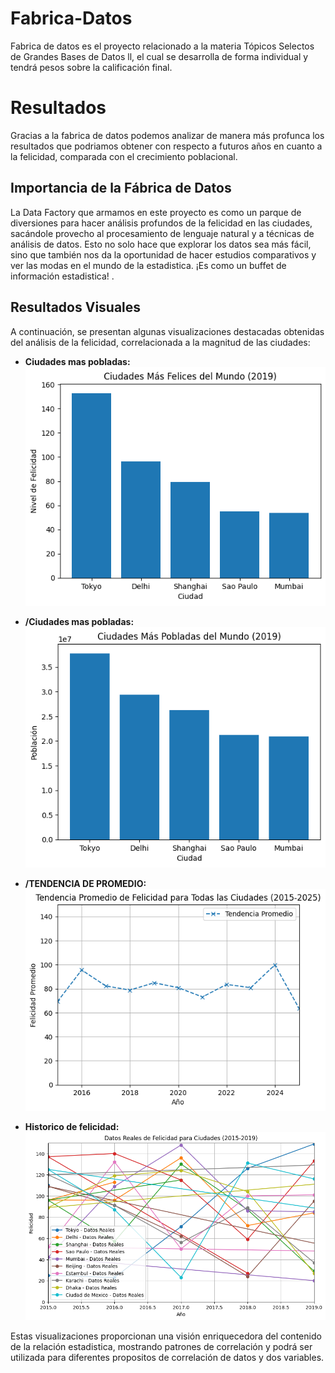# Fabrica-Datos
Fabrica de datos es el proyecto relacionado a la materia Tópicos Selectos de Grandes Bases de Datos ll, el cual se desarrolla de forma individual y tendrá pesos sobre la calificación final.

# Resultados

Gracias a la fabrica de datos podemos analizar de manera más profunca los resultados que podriamos obtener con respecto a futuros años en cuanto a la felicidad, comparada con el crecimiento poblacional.

## Importancia de la Fábrica de Datos

La Data Factory que armamos en este proyecto es como un parque de diversiones para hacer análisis profundos de la felicidad en las ciudades, sacándole provecho al procesamiento de lenguaje natural y a técnicas  de análisis de datos. Esto no solo hace que explorar los datos sea más fácil, sino que también nos da la oportunidad de hacer estudios comparativos y ver las modas en el mundo de la estadistica. ¡Es como un buffet de información estadistica!
.



## Resultados Visuales

A continuación, se presentan algunas visualizaciones destacadas obtenidas del análisis de la felicidad, correlacionada a la magnitud de las ciudades:

- **Ciudades mas pobladas:** ![/Ciudades mas felices.png](https://github.com/miguelrojas1990/Fabrica-Datos/blob/main/RESULTS/Ciudades%20mas%20felices.png)
  
- **/Ciudades mas pobladas:** ![/Ciudades mas pobladas.png](https://github.com/miguelrojas1990/Fabrica-Datos/blob/main/RESULTS/Ciudades%20mas%20pobladas.png)

- **/TENDENCIA DE PROMEDIO:** ![/TENDENCIA DE PROMEDIO.png](https://github.com/miguelrojas1990/Fabrica-Datos/blob/main/RESULTS/TENDENCIA%20DE%20PROMEDIO.png)

- **Historico de felicidad:** ![nube_paHistorico de felicidad.png](https://github.com/miguelrojas1990/Fabrica-Datos/blob/main/RESULTS/Historico%20de%20felicidad.png)

Estas visualizaciones proporcionan una visión enriquecedora del contenido de la relación estadistica, mostrando patrones de correlación  y podrá ser utilizada para diferentes propositos de correlación de datos y dos variables.

